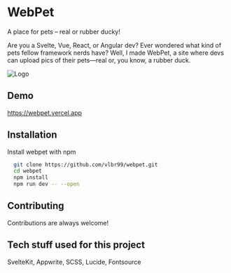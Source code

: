 
# WebPet

A place for pets – real or rubber ducky!

Are you a Svelte, Vue, React, or Angular dev? Ever wondered what kind of pets fellow framework nerds have? Well, I made WebPet, a site where devs can upload pics of their pets—real or, you know, a rubber duck.




![Logo](https://ik.imagekit.io/pmq6ogtx8l/og.png?updatedAt=1743788188469)


## Demo

https://webpet.vercel.app


## Installation

Install webpet with npm

```bash
  git clone https://github.com/vlbr99/webpet.git
  cd webpet
  npm install
  npm run dev -- --open
```
    
## Contributing

Contributions are always welcome!


## Tech stuff used for this project

SvelteKit, Appwrite, SCSS, Lucide, Fontsource  

